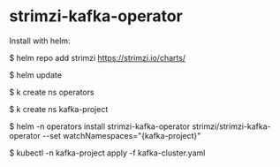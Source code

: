 # strimzi-kafka-operator

Install with helm:

$ helm repo add strimzi https://strimzi.io/charts/

$ helm update

$ k create ns operators

$ k create ns kafka-project

$ helm -n operators install strimzi-kafka-operator strimzi/strimzi-kafka-operator --set watchNamespaces="{kafka-project}"

$ kubectl -n kafka-project apply -f kafka-cluster.yaml
